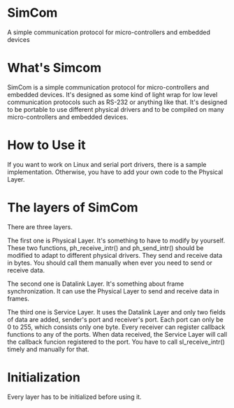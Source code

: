 # SimCom
A simple communication protocol for micro-controllers and embedded devices

# What's Simcom
SimCom is a simple communication protocol for micro-controllers and embedded devices.
It's designed as some kind of light wrap for low level communication protocols such as RS-232 or anything like that.
It's designed to be portable to use different physical drivers and to be compiled on many micro-controllers and embedded devices.

# How to Use it
If you want to work on Linux and serial port drivers, there is a sample implementation.
Otherwise, you have to add your own code to the Physical Layer.

# The layers of SimCom
There are three layers.

The first one is Physical Layer.
It's something to have to modify by yourself.
These two functions, ph_receive_intr() and ph_send_intr() should be modified to adapt to different physical drivers.
They send and receive data in bytes.
You should call them manually when ever you need to send or receive data.

The second one is Datalink Layer.
It's something about frame synchronization.
It can use the Physical Layer to send and receive data in frames.

The third one is Service Layer.
It uses the Datalink Layer and only two fields of data are added, sender's port and receiver's port.
Each port can only be 0 to 255, which consists only one byte.
Every receiver can register callback functions to any of the ports.
When data received, the Service Layer will call the callback funcion registered to the port.
You have to call sl_receive_intr() timely and manually for that.

# Initialization
Every layer has to be initialized before using it.
